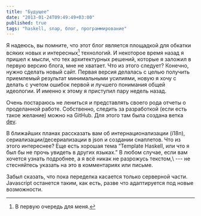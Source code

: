 ```yaml
---
title: "Будущее"
date: "2013-01-24T09:49:49+03:00"
published: true
tags: "haskell, snap, блог, программирование"
---
```


Я надеюсь, вы помните, что этот блог является площадкой для обкатки всяких новых и интересных[^1] технологий.
И некоторое время назад я пришел к мысли, что тех архитектурных решений, которые я заложил в первую версию блога,
мне не хватает. Что из этого следует? Конечно, нужно сделать новый сайт. Первая версия делалась с целью получить
приемлемый результат минимальными усилиями, новую я хочу с делать с учетом ошибок первой и лучшего понимания общей
идеологии. И именно к этому я приступил пару недель назад.

Очень постараюсь не лениться и представлять своего рода отчеты о проделанной работе. Собственно, следить за разработкой
(если есть такое желание) можно на GitHub. Для этого там была создана ветка
[dev](https://github.com/dikmax/haskell-blog/tree/dev).

В ближайших планах рассказать вам об интернационализации (i18n), сериализации/десериализации в json и создании
снаплетов. Что из этого интереснее? Еще есть хорошая тема “Template Haskell, или что я был бы не прочь увидеть в
других языках.” В любом случае, если вам хочется узнать подробнее, а я всё никак не разрожусь текстом,\ --- не
стесняйтесь указать на это в комментариях или письме.

Забыл сказать, что пока переделка касается только серверной части. Javascript останется таким, как есть, разве
что адаптируется под новые возможности.

[^1]: В первую очередь для меня.
